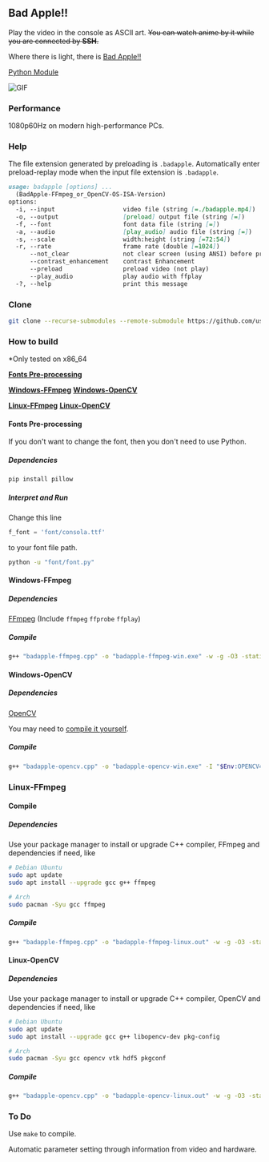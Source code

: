 ## Bad Apple!!

Play the video in the console as ASCII art. 
~~You can watch anime by it while you are connected by **SSH**.~~

Where there is light, there is [Bad Apple!!](https://www.youtube.com/watch?v=FtutLA63Cp8)

[Python Module](https://github.com/bad-apple-lab/Bad-Apple-Python-Module)

![GIF](./play.gif)

### Performance

1080p60Hz on modern high-performance PCs.

### Help

The file extension generated by preloading is `.badapple`.
Automatically enter preload-replay mode when the input file extension is `.badapple`.

```markdown
usage: badapple [options] ... 
  (BadApple-FFmpeg_or_OpenCV-OS-ISA-Version)
options:
  -i, --input                   video file (string [=./badapple.mp4])
  -o, --output                  [preload] output file (string [=])
  -f, --font                    font data file (string [=])
  -a, --audio                   [play_audio] audio file (string [=])
  -s, --scale                   width:height (string [=72:54])
  -r, --rate                    frame rate (double [=1024])
      --not_clear               not clear screen (using ANSI) before print a frame
      --contrast_enhancement    contrast Enhancement
      --preload                 preload video (not play)
      --play_audio              play audio with ffplay
  -?, --help                    print this message
```

### Clone

```sh
git clone --recurse-submodules --remote-submodule https://github.com/userElaina/Bad-Apple.git
```

### How to build

*Only tested on x86_64

**[Fonts Pre-processing](#fonts-pre-processing)**

**[Windows-FFmpeg](#windows-ffmpeg)**
**[Windows-OpenCV](#windows-opencv)**

**[Linux-FFmpeg](#linux-ffmpeg)**
**[Linux-OpenCV](#linux-opencv)**

#### Fonts Pre-processing

If you don't want to change the font, then you don't need to use Python.

##### Dependencies

```sh
pip install pillow
```

##### Interpret and Run

Change this line

```py
f_font = 'font/consola.ttf'
```

to your font file path.

```sh
python -u "font/font.py"
```

#### Windows-FFmpeg

##### Dependencies

[FFmpeg](https://github.com/BtbN/FFmpeg-Builds/releases/tag/latest)
(Include `ffmpeg` `ffprobe` `ffplay`)

##### Compile

```sh
g++ "badapple-ffmpeg.cpp" -o "badapple-ffmpeg-win.exe" -w -g -O3 -static-libgcc
```

#### Windows-OpenCV

##### Dependencies

[OpenCV](https://opencv.org/)

You may need to [compile it yourself](https://github.com/userElaina/OpenCV-MinGW-W64-Build).

##### Compile

```sh
g++ "badapple-opencv.cpp" -o "badapple-opencv-win.exe" -I "$Env:OPENCV470\include" -I "$Env:OPENCV470\include\opencv2" -L "$Env:OPENCV470\x64\mingw\lib" -llibopencv_world470 -w -g -O3 -static-libgcc
```

### Linux-FFmpeg

#### Compile

##### Dependencies

Use your package manager to install or upgrade C++ compiler, FFmpeg and dependencies if need, like

```sh
# Debian Ubuntu
sudo apt update
sudo apt install --upgrade gcc g++ ffmpeg
```

```sh
# Arch
sudo pacman -Syu gcc ffmpeg
```

##### Compile

```sh
g++ "badapple-ffmpeg.cpp" -o "badapple-ffmpeg-linux.out" -w -g -O3 -static-libgcc
```

#### Linux-OpenCV

##### Dependencies

Use your package manager to install or upgrade C++ compiler, OpenCV and dependencies if need, like

```sh
# Debian Ubuntu
sudo apt update
sudo apt install --upgrade gcc g++ libopencv-dev pkg-config
```

```sh
# Arch
sudo pacman -Syu gcc opencv vtk hdf5 pkgconf
```

##### Compile

```sh
g++ "badapple-opencv.cpp" -o "badapple-opencv-linux.out" -w -g -O3 -static-libgcc `pkg-config --cflags --libs opencv4`
```

### To Do

Use `make` to compile.

Automatic parameter setting through information from video and hardware.
